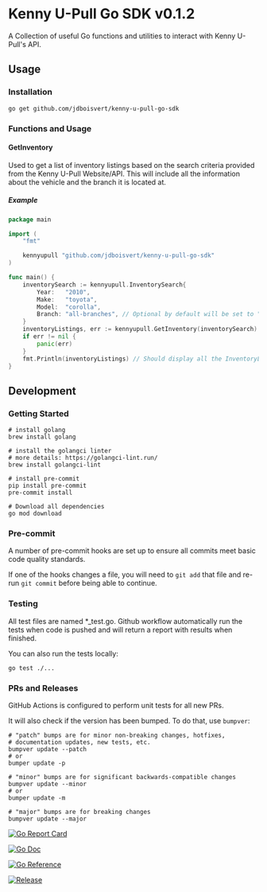 # Kenny U-Pull Go SDK v0.1.2

A Collection of useful Go functions and utilities to interact with Kenny U-Pull's API.

## Usage

### Installation

    go get github.com/jdboisvert/kenny-u-pull-go-sdk

### Functions and Usage

#### GetInventory
Used to get a list of inventory listings based on the search criteria provided from the Kenny U-Pull Website/API.
This will include all the information about the vehicle and the branch it is located at.
##### Example
```go
package main

import (
	"fmt"

	kennyupull "github.com/jdboisvert/kenny-u-pull-go-sdk"
)

func main() {
	inventorySearch := kennyupull.InventorySearch{
		Year:   "2010",
		Make:   "toyota",
		Model:  "corolla",
		Branch: "all-branches", // Optional by default will be set to "all-branches"
	}
	inventoryListings, err := kennyupull.GetInventory(inventorySearch)
	if err != nil {
		panic(err)
	}
	fmt.Println(inventoryListings) // Should display all the InventoryListenings matching your search criteria
}

```

## Development

### Getting Started

    # install golang
    brew install golang

    # install the golangci linter
    # more details: https://golangci-lint.run/
    brew install golangci-lint

    # install pre-commit
    pip install pre-commit
    pre-commit install

    # Download all dependencies
    go mod download

### Pre-commit

A number of pre-commit hooks are set up to ensure all commits meet basic code quality standards.

If one of the hooks changes a file, you will need to `git add` that file and re-run `git commit` before being able to continue.


### Testing

All test files are named *_test.go. Github workflow automatically run the tests when code is pushed and will return a report with results when finished.

You can also run the tests locally:

    go test ./...

### PRs and Releases

GitHub Actions is configured to perform unit tests for all new PRs.

It will also check if the version has been bumped. To do that, use `bumpver`:

    # "patch" bumps are for minor non-breaking changes, hotfixes,
    # documentation updates, new tests, etc.
    bumpver update --patch
    # or
    bumper update -p

    # "minor" bumps are for significant backwards-compatible changes
    bumpver update --minor
    # or
    bumper update -m

    # "major" bumps are for breaking changes
    bumpver update --major


[![Go Report Card](https://goreportcard.com/badge/github.com/golang-standards/project-layout?style=flat-square)](https://goreportcard.com/report/github.com/jdboisvert/kenny-u-pull-go-sdk)

[![Go Doc](https://img.shields.io/badge/godoc-reference-blue.svg?style=flat-square)](https://github.com/jdboisvert/kenny-u-pull-go-sdk)

[![Go Reference](https://pkg.go.dev/badge/github.com/jdboisvert/kenny-u-pull-go-sdk.svg)](https://pkg.go.dev/github.com/jdboisvert/kenny-u-pull-go-sdk)

[![Release](https://img.shields.io/github/release/golang-standards/project-layout.svg?style=flat-square)](https://github.com/jdboisvert/kenny-u-pull-go-sdk/releases/latest)
